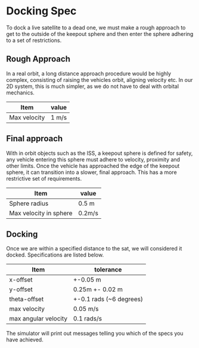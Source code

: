 # Docking Spec
To dock a live satellite to a dead one, we must make a rough approach to get to the outside of the keepout sphere and then enter the sphere adhering to a set of restrictions.


## Rough Approach
In a real orbit, a long distance approach procedure would be highly complex, consisting of raising the vehicles orbit, aligning velocity etc. In our 2D system, this is much simpler, as we do not have to deal with orbital mechanics.

| Item | value      |
| ----- | ----- |
| Max velocity | 1 m/s    |

## Final approach
With in orbit objects such as the ISS, a keepout sphere is defined for safety, any vehicle entering this sphere must adhere to velocity, proximity and other limits. Once the vehicle has approached the edge of the keepout sphere, it can transition into a slower, final approach. This has a more restrictive set of requirements.

| Item | value      |
| ----- | ----- |
| Sphere radius | 0.5 m         |
| Max velocity in sphere |  0.2m/s |

## Docking
Once we are within a specified distance to the sat, we will considered it docked. Specifications are listed below.

| Item | tolerance      |
| ----- | ----- |
|x-offset | +-0.05 m         |
|y-offset | 0.25m +- 0.02 m   |
|theta-offset | +-0.1 rads (~6 degrees)  |
|max velocity | 0.05 m/s     |
|max angular velocity | 0.1 rads/s |

The simulator will print out messages telling you which of the specs you have achieved.